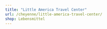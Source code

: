 ```yaml
---
title: "Little America Travel Center"
url: /cheyenne/little-america-travel-center/
shop: Lebensmittel
---
```

